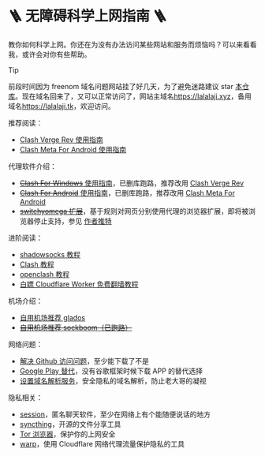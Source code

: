# 🪜 无障碍科学上网指南 🪜

教你如何科学上网。你还在为没有办法访问某些网站和服务而烦恼吗？可以来看看我，或许会对你有些帮助。

> [!tip]
> 前段时间因为 freenom 域名问题网站挂了好几天，为了避免迷路建议 star [本仓库](https://github.com/lalalaji/free-explore-internet-guide)。现在域名回来了，又可以正常访问了，网站主域名<https://lalalaji.xyz>，备用域名<https://lalalaji.tk>，欢迎访问。

推荐阅读：

- [Clash Verge Rev 使用指南](./proxy/clash-verge-rev.md)
- [Clash Meta For Android 使用指南](./proxy/clash-meta-for-android.md)

代理软件介绍：

- [~~Clash For Windows~~ 使用指南](./proxy/cfw.md)，已删库跑路，推荐改用 [Clash Verge Rev](./proxy/clash-verge-rev.md)
- [~~Clash For Android~~ 使用指南](./proxy/cfa.md)，已删库跑路，推荐改用 [Clash Meta For Android](./proxy/clash-meta-for-android.md)
- [~~switchyomega 扩展~~](./proxy/switchyomega.md)，基于规则对网页分别使用代理的浏览器扩展，即将被浏览器停止支持，参见 [作者推特](https://twitter.com/_catus/status/1759413399270936672)

进阶阅读：

- [shadowsocks 教程](./proxy/shadowsocks.md)
- [Clash 教程](./proxy/clash.md)
- [openclash 教程](./proxy/openclash.md)
- [白嫖 Cloudflare Worker 免费翻墙教程](./proxy/free-cloudflare-worker-proxy.md)

机场介绍：

- [自用机场推荐 glados](./airport/glados.md)
- [~~自用机场推荐 sockboom（已跑路）~~](./airport/sockboom.md)

网络问题：

- [解决 Github 访问问题](./network/github.md)，至少能下载了不是
- [Google Play 替代](./network/google-play-alter.md)，没有谷歌框架时候下载 APP 的替代选择
- [设置域名解析服务](./network/dns.md)，安全隐私的域名解析，防止老大哥的凝视

隐私相关：

- [session](./privacy/session.md)，匿名聊天软件，至少在网络上有个能随便说话的地方
- [syncthing](./privacy/syncthing.md)，开源的文件分享工具
- [Tor 浏览器](./privacy/tor.md)，保护你的上网安全
- [warp](./privacy/warp.md)，使用 Cloudflare 网络代理流量保护隐私的工具
